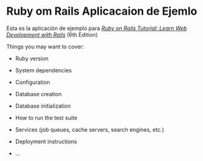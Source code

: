 # Ruby om Rails Aplicacaion de Ejemlo

Esta es la aplicación de ejemplo para
[*Ruby on Rails Tutorial:
Learn Web Development with Rails*](https://www.railstutorial.org/)
(6th Edition)

Things you may want to cover:

* Ruby version

* System dependencies

* Configuration

* Database creation

* Database initialization

* How to run the test suite

* Services (job queues, cache servers, search engines, etc.)

* Deployment instructions

* ...
